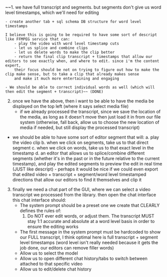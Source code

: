 ~~1. we have full transcript and segments. but segments don't give us word level timestamps, which we'll need for editing

    - create another tab + sql schema DB structure for word level timestamps

    I believe this is going to be required to have some sort of descript like FFMPEG service that can:
        - play the video with word level timestamp cuts
        - let us splice and combine clips
        - let us delete words to make the clip better
        - return the final clip transcript + timestamps that allow our editors to see exactly when, and where to edit. since i'm the content expert,
        their focus should be not on trying to figure out how to make the clip make sense, but to take a clip that already makes sense
        and make it much more entertaining and engaging
    
    - We should be able to correct individual words as well (which will then edit the segment + transcript)~~ (DONE)

2. once we have the above, then i want to be able to have the media be displayed on the top left (where it says select media file)
    - if we already processed the transcript, since we save the location of the media, as long as it doesn't move then just load it in from our file system (otherwise, fall back, allow us to choose the new location of media if needed, but still display the processed transcript)

- we should be able to have some sort of editor segment that will:
    a. play the video clip
    b. when we click on segments, take us to that direct segment
    c. when we click on words, take us to that exact level in the timestamp
    d. an editor that allows us to splice/combine different segments (whether it's in the past or in the future relative to the current timestamp),
        and play the edited segments to preview the edit in real time (JUST like descript)
        - perhaps it would be nice if we could even export that edited video + transcript + segment/word level timestamped directions that allow our editors to find it themselves and clip it

3. finally we need a chat part of the GUI, where we can select a video transcript we processed from the library. then open the chat interface
this chat interface should:
    - The system prompt should be a preset one we create that CLEARLY defines the rules of: 
        1. Do NOT ever edit words, or adjust them. The transcript MUST stay 1:1 accurate and absolute at a word level basis in order to ensure the editing works
    - The first message in the system prompt must be hardcoded to show our FULL transcript, I think optimal here is full transcript + segment level timestamps (word level isn't really needed because it gets the job done, our editors can remove filler words)
    - Allow us to select the model
    - Allow us to open different chat history/tabs to switch between attached to that specific video
    - Allow us to edit/delete chat history